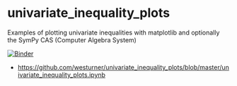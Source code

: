 # univariate_inequality_plots
Examples of plotting univariate inequalities with matplotlib and optionally the SymPy CAS (Computer Algebra System)

[![Binder](https://mybinder.org/badge_logo.svg)](https://mybinder.org/v2/gh/westurner/univariate_inequality_plots/master?filepath=univariate_inequality_plots.ipynb)

- https://github.com/westurner/univariate_inequality_plots/blob/master/univariate_inequality_plots.ipynb
